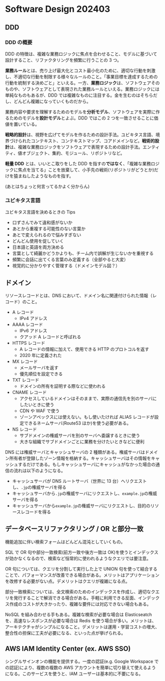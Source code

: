 # Software Design 202403

## DDD

### DDD の概要

DDD の特徴は、複雑な業務ロジックに焦点を合わせること、モデルに基づいて設計すること、リファクタリングを頻繁に行うことの 3 つ。

**業務ルール**とは、売り上げ最大化とコスト最小化のために、適切な行動を刺激し、不適切な行動を制限する様々なルールのこと。「事業目標を達成するための行動を統制する決めごと」といえる。一方、**業務ロジック**は、ソフトウェアそのものや、ソフトウェアとして表現された業務ルールといえる。業務ロジックには単純なものもあるが、DDD では複雑なものに注目する。金を生むのはそちらだし、どんどん複雑になっていくものだから。

業務内容や要求を理解するためのモデルを**分析モデル**、ソフトウェアを実際に作るためのモデルを**設計モデル**とよぶ。DDD ではこの 2 つを一致させることに価値を置いている。

**戦略的設計**は、視野を広げてモデルを作るための設計手法。ユビキタス言語、境界づけられたコンテキスト、コンテキストマップ、コアドメインなど。**戦術的設計**は、複雑な業務ロジックをソフトウェアで表現するための設計手法。エンティティ、値オブジェクト、集約、モジュール、リポジトリなど。

**軽量 DDD** とは、いいとこ取りをした DDD を指すの**ではなく**、「複雑な業務ロジックに焦点を当てる」ことを放棄して、小手先の戦術(リポジトリがどうとか)だけを猿まねしたようなものを指す。

(あとはちょっと何言ってるかよく分からん)

### ユビキタス言語

ユビキタス言語を決めるときの Tips

- 口ずさんでみて違和感がないか
- あとから重複する可能性のない言葉か
- あとで変えられるので悩みすぎない
- どんどん使用を促していく
- 日本語と英語を両方決める
- 言葉として綺麗かどうかよりも、チーム内で誤解が生じないかを重視する
- 頻繁に会話に出てくる言葉のみ定義する（全部やると大変）
- 視覚的に分かりやすく管理する（ドメインモデル図？）

## ドメイン

リソースレコードとは、DNS において、ドメイン名に関連付けられた情報（レコード）のこと。

- A レコード
  - IPv4 アドレス
- AAAA レコード
  - IPv6 アドレス
  - クアッド A レコードと呼ばれる
- HTTPS レコード
  - A レコードの情報に加えて、使用できる HTTP のプロトコルを返す
  - 2020 年に定義された
- MX レコード
  - メールサーバを返す
  - 優先順位を設定できる
- TXT レコード
  - ドメインの所有を証明する際などに使われる
- CNAME レコード
  - アクセスしているドメインはそのままで、実際の通信先を別のサーバにしたいときに使う
  - CDN や WAF で使う
  - ゾーンアペックスには使えない。もし使いたければ ALIAS レコードが設定できるネームサーバ(Route53 ほか)を使う必要がある。
- NS レコード
  - サブドメインの権威サーバを別のサーバへ委譲するときに使う
  - 大きな組織でサブドメインごとに業務を分けたいときなどに便利

DNS には権威サーバとキャッシュサーバの 2 種類がある。権威サーバはドメイン所有者が登録したゾーン情報を格納する。キャッシュサーバはその情報をキャッシュするだけである。もしキャッシュサーバにキャッシュがなかった場合の通信の流れは以下のようになる。

- キャッシュサーバが DNS ルートサーバ（世界に 13 台）へリクエストし、`.jp`の権威サーバを得る
- キャッシュサーバから`.jp`の権威サーバにリクエストし、`example.jp`の権威サーバを得る
- キャッシュサーバから`example.jp`の権威サーバにリクエストし、目的のリソースレコードを得る

## データベースリファクタリング / OR と部分一致

機能追加に伴い検索フォームはどんどん混沌としていくもの。

SQL で OR 句や部分一致検索(前方一致や後方一致は OK)を使うとインデックスが効かなくなるので、検索など恒常的に使われるようなクエリでは要注意。

OR 句については、クエリを分割して実行した上で UNION 句を使って結合することで、パフォーマンスが改善できる場合がある。メリットはアプリケーションを改修する必要がない点。デメリットはクエリが複雑になる点。

部分一致検索については、全文検索のためのインデックスを作成し、適切なクエリを発行することで解消できる場合がある。手軽に利用できる反面、インデックス作成のコストが大きかったり、複雑な要件には対応できない場合もある。

NoSQL を組み合わせる手もある。複雑な検索が必要な場合は Elasticseatch を、高速なレスポンスが必要な場合は Redis を使う場合が多い。メリットは、アーキテクチャがシンプルになること。デメリットは運用・学習コストの増大、整合性の担保に工夫が必要になる、といった点が挙げられる。

## AWS IAM Identity Center (ex. AWS SSO)

シングルサインオンの機能を提供する。一度の認証(e.g. Google Workspace での認証)により、複数の複数の AWS アカウントを簡単に切り替えて使えるようになる。このサービスを使うと、IAM ユーザーは基本的に不要になる。
